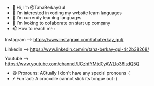 - 👋 Hi, I’m @TahaBerkayGul
- 👀 I’m interested in coding my website learn languages
- 🌱 I’m currently learning languages
- 💞️ I’m looking to collaborate on start up company
- 📫 How to reach me :
  
Instagram --> https://www.instagram.com/tahaberkay_gul/
 
 Linkedin --> https://www.linkedin.com/in/taha-berkay-gul-442b38268/
  
Youtube --> https://www.youtube.com/channel/UCzhfYMtdCyAWLIo36IsdQ5Q
- 😄 Pronouns: ACtually I don't have any special pronouns :(
- ⚡ Fun fact: A crocodile cannot stick its tongue out :)

<!---
TahaBerkayGul/TahaBerkayGul is a ✨ special ✨ repository because its `README.md` (this file) appears on your GitHub profile.
You can click the Preview link to take a look at your changes.
--->
